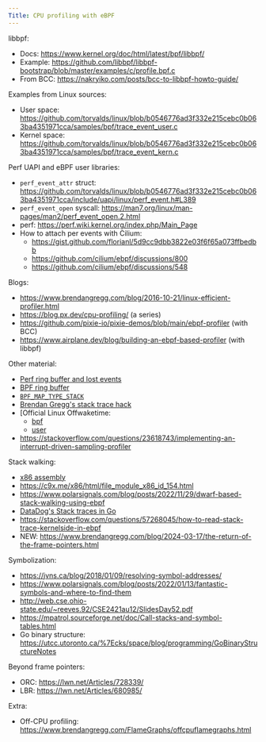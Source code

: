 ```yaml
---
Title: CPU profiling with eBPF
---
```


libbpf:
- Docs: https://www.kernel.org/doc/html/latest/bpf/libbpf/
- Example: https://github.com/libbpf/libbpf-bootstrap/blob/master/examples/c/profile.bpf.c
- From BCC: https://nakryiko.com/posts/bcc-to-libbpf-howto-guide/

Examples from Linux sources:
- User space: https://github.com/torvalds/linux/blob/b0546776ad3f332e215cebc0b063ba4351971cca/samples/bpf/trace_event_user.c
- Kernel space: https://github.com/torvalds/linux/blob/b0546776ad3f332e215cebc0b063ba4351971cca/samples/bpf/trace_event_kern.c

Perf UAPI and eBPF user libraries:
- `perf_event_attr` struct: https://github.com/torvalds/linux/blob/b0546776ad3f332e215cebc0b063ba4351971cca/include/uapi/linux/perf_event.h#L389
- `perf_event_open` syscall: https://man7.org/linux/man-pages/man2/perf_event_open.2.html
- perf: https://perf.wiki.kernel.org/index.php/Main_Page
- How to attach per events with Cilium:
  - https://gist.github.com/florianl/5d9cc9dbb3822e03f6f65a073ffbedbb
  - https://github.com/cilium/ebpf/discussions/800
  - https://github.com/cilium/ebpf/discussions/548

Blogs:
- https://www.brendangregg.com/blog/2016-10-21/linux-efficient-profiler.html
- https://blog.px.dev/cpu-profiling/ (a series)
- https://github.com/pixie-io/pixie-demos/blob/main/ebpf-profiler (with BCC)
- https://www.airplane.dev/blog/building-an-ebpf-based-profiler (with libbpf)

Other material:
- [Perf ring buffer and lost events](http://blog.itaysk.com/2020/04/20/ebpf-lost-events)
- [BPF ring buffer](https://www.kernel.org/doc/html/latest/bpf/ringbuf.html)
- [`BPF_MAP_TYPE_STACK`](https://www.kernel.org/doc/html/latest/bpf/map_queue_stack.html)
- [Brendan Gregg's stack trace hack](https://www.brendangregg.com/blog/2016-01-18/ebpf-stack-trace-hack.html)
- [Official Linux Offwaketime:
  - [bpf](https://elixir.bootlin.com/linux/latest/source/samples/bpf/offwaketime.bpf.c)
  - [user](https://elixir.bootlin.com/linux/latest/source/samples/bpf/offwaketime_user.c)
- https://stackoverflow.com/questions/23618743/implementing-an-interrupt-driven-sampling-profiler 

Stack walking:
- [x86 assembly](./X86-stack-walking.pdf)
- https://c9x.me/x86/html/file_module_x86_id_154.html
- https://www.polarsignals.com/blog/posts/2022/11/29/dwarf-based-stack-walking-using-ebpf
- [DataDog's Stack traces in Go](https://github.com/DataDog/go-profiler-notes/blob/main/stack-traces.md)
- https://stackoverflow.com/questions/57268045/how-to-read-stack-trace-kernelside-in-ebpf
- NEW: https://www.brendangregg.com/blog/2024-03-17/the-return-of-the-frame-pointers.html

Symbolization:
- https://jvns.ca/blog/2018/01/09/resolving-symbol-addresses/
- https://www.polarsignals.com/blog/posts/2022/01/13/fantastic-symbols-and-where-to-find-them
- http://web.cse.ohio-state.edu/~reeves.92/CSE2421au12/SlidesDay52.pdf
- https://mpatrol.sourceforge.net/doc/Call-stacks-and-symbol-tables.html
- Go binary structure: https://utcc.utoronto.ca/%7Ecks/space/blog/programming/GoBinaryStructureNotes

Beyond frame pointers:
- ORC: https://lwn.net/Articles/728339/
- LBR: https://lwn.net/Articles/680985/

Extra:
- Off-CPU profiling: https://www.brendangregg.com/FlameGraphs/offcpuflamegraphs.html
